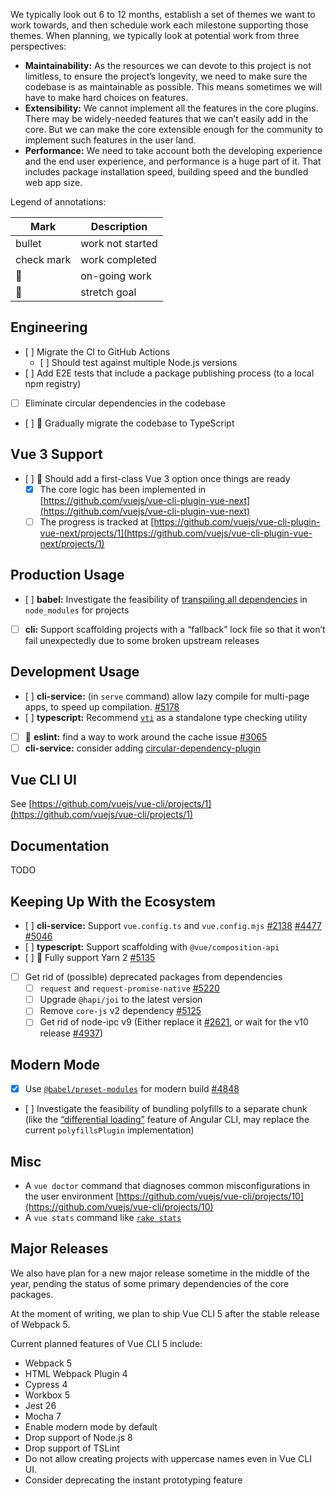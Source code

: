 We typically look out 6 to 12 months, establish a set of themes we want to work towards, and then schedule work each milestone supporting those themes. When planning, we typically look at potential work from three perspectives:

* **Maintainability:** As the resources we can devote to this project is not limitless, to ensure the project’s longevity, we need to make sure the codebase is as maintainable as possible. This means sometimes we will have to make hard choices on features.
* **Extensibility:** We cannot implement all the features in the core plugins. There may be widely-needed features that we can’t easily add in the core. But we can make the core extensible enough for the community to implement such features in the user land.
* **Performance:** We need to take account both the developing experience and the end user experience, and performance is a huge part of it. That includes package installation speed, building speed and the bundled web app size.

Legend of annotations:

| Mark | Description |
| ------------- | ------------- |
| bullet | work not started |
| check mark | work completed |
| :runner: | on-going work |
| :muscle: | stretch goal |

## Engineering

* [ ] Migrate the CI to GitHub Actions
	* [ ] Should test against multiple Node.js versions
* [ ] Add E2E tests that include a package publishing process (to a local npm registry)
* [ ] Eliminate circular dependencies in the codebase
* [ ] :muscle: Gradually migrate the codebase to TypeScript

## Vue 3 Support

*  [ ] :runner: Should add a first-class Vue 3 option once things are ready
	* [x] The core logic has been implemented in [https://github.com/vuejs/vue-cli-plugin-vue-next](https://github.com/vuejs/vue-cli-plugin-vue-next)
	* [ ] The progress is tracked at [https://github.com/vuejs/vue-cli-plugin-vue-next/projects/1](https://github.com/vuejs/vue-cli-plugin-vue-next/projects/1)

## Production Usage

* [ ] **babel:** Investigate the feasibility of [transpiling all dependencies](https://gist.github.com/sodatea/0f12a4477512c02cf6e556df02603de8) in `node_modules` for projects
* [ ] **cli:** Support scaffolding projects with a “fallback” lock file so that it won’t fail unexpectedly due to some broken upstream releases

## Development Usage

* [ ] **cli-service:**  (in `serve` command) allow lazy compile for multi-page apps, to speed up compilation. [\#5178](https://github.com/vuejs/vue-cli/issues/5178)
* [ ] **typescript:** Recommend [`vti`](https://github.com/vuejs/vetur/issues/1635) as a standalone type checking utility
* [ ] :muscle: **eslint:** find a way to work around the cache issue [\#3065](https://github.com/vuejs/vue-cli/issues/3065)
* [ ] **cli-service:** consider adding [circular-dependency-plugin](https://github.com/aackerman/circular-dependency-plugin)

## Vue CLI UI

See [https://github.com/vuejs/vue-cli/projects/1](https://github.com/vuejs/vue-cli/projects/1)

## Documentation

TODO

## Keeping Up With the Ecosystem

* [ ] **cli-service:** Support `vue.config.ts` and `vue.config.mjs` [\#2138](https://github.com/vuejs/vue-cli/issues/2138) [\#4477](https://github.com/vuejs/vue-cli/issues/4477) [\#5046](https://github.com/vuejs/vue-cli/issues/5046)
* [ ] **typescript:** Support scaffolding with `@vue/composition-api`
* [ ] :runner: Fully support Yarn 2 [\#5135](https://github.com/vuejs/vue-cli/issues/5135)
* [ ] Get rid of (possible) deprecated packages from dependencies
	* [ ] `request` and `request-promise-native` [\#5220](https://github.com/vuejs/vue-cli/issues/5220)
	* [ ] Upgrade `@hapi/joi` to the latest version
	* [ ] Remove `core-js` v2 dependency [\#5125](https://github.com/vuejs/vue-cli/issues/5125)
	* [ ] Get rid of node-ipc v9 (Either replace it [\#2621](https://github.com/vuejs/vue-cli/issues/2621), or wait for the v10 release [\#4937](https://github.com/vuejs/vue-cli/issues/4937))

## Modern Mode

* [x] Use [`@babel/preset-modules`](https://github.com/babel/preset-modules) for modern build [\#4848](https://github.com/vuejs/vue-cli/issues/4848)
* [ ] Investigate the feasibility of bundling polyfills to a separate chunk (like the [“differential loading”](https://angular.io/guide/deployment#differential-builds) feature of Angular CLI, may replace the current `polyfillsPlugin` implementation)

## Misc

- A `vue doctor` command that diagnoses common misconfigurations in the user environment [https://github.com/vuejs/vue-cli/projects/10](https://github.com/vuejs/vue-cli/projects/10)
- A `vue stats` command like [`rake stats`](https://thoughtbot.com/blog/simple-test-metrics-in-your-rails-app-and-what-they)

## Major Releases

We also have plan for a new major release sometime in the middle of the year, pending the status of some primary dependencies of the core packages.

At the moment of writing, we plan to ship Vue CLI 5 after the stable release of Webpack 5.

Current planned features of Vue CLI 5 include:

* Webpack 5
* HTML Webpack Plugin 4
* Cypress 4
* Workbox 5
* Jest 26
* Mocha 7
* Enable modern mode by default
* Drop support of Node.js 8
* Drop support of TSLint
* Do not allow creating projects with uppercase names even in Vue CLI UI.
* Consider deprecating the instant prototyping feature